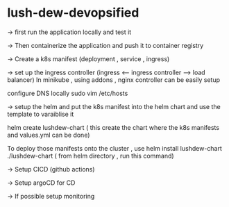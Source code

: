 # lush-dew-devopsified


->  first run the application locally and test it

->  Then containerize the application and push it to container registry

->  Create a k8s manifest (deployment , service , ingress)

->  set up the ingress controller    (ingress <-- ingress controller  --> load balancer)
In minikube , using addons , nginx controller can be easily setup

configure DNS locally
sudo vim /etc/hosts

->  setup the helm and put the k8s manifest into the helm chart and use the template to varaiblise it

helm create lushdew-chart ( this create the chart where the k8s manifests and values.yml can be done)

To deploy those manifests onto the cluster , use
helm install lushdew-chart ./lushdew-chart  ( from helm directory , run this command)


->  Setup CICD (github actions)

->  Setup argoCD for CD

->  If possible setup monitoring


